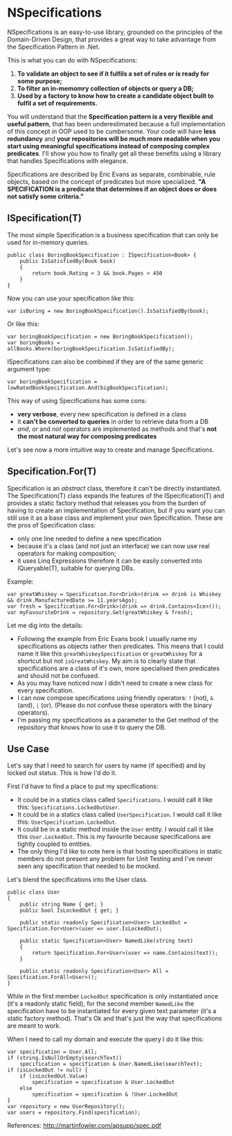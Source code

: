 NSpecifications
====

NSpecifications is an easy-to-use library, grounded on the principles of the  Domain-Driven Design, that provides a great way to take advantage from the Specification Pattern in .Net.

This is what you can do with NSpecifications:

 1. **To validate an object to see if it fulfils a set of rules or is ready for some purpose;**
 2. **To filter an in-memomry collection of objects or query a DB;**
 3. **Used by a factory to know how to create a candidate object built to fulfil a set of requirements.**

You will understand that the **Specification pattern is a very flexible and useful pattern**, that has been underestimated because a full implementation of this concept in OOP used to be cumbersome. Your code will have **less redundancy** and **your repositories will be much more readable when you start using meaningful specifications instead of composing complex predicates**. I'll show you how to finally get all these benefits using a library that handles Specifications with elegance.

Specifications are described by Eric Evans as separate, combinable, rule objects, based on the concept of predicates but more specialized. **"A SPECIFICATION is a predicate that determines if an object does or does not satisfy some criteria."**

ISpecification(T)
--------------
The most simple Specification is a business specification that can only be used for in-memory queries. 

    public class BoringBookSpecification : ISpecification<Book> {
	    public IsSatisfiedBy(Book book)
	    {
		    return book.Rating < 3 && book.Pages > 450
	    }
    }

Now you can use your specification like this:

    var isBoring = new BoringBookSpecification().IsSatisfiedBy(book);

Or like this:

    var boringBookSpecification = new BoringBookSpecification();
    var boringBooks = allBooks.Where(boringBookSpecification.IsSatisfiedBy);

ISpecifications can also be combined if they are of the same generic argument type:

    var boringBookSpecification = lowRatedBookSpecification.And(bigBookSpecification);

This way of using Specifications has some cons:

 - **very verbose**, every new specification is defined in a class
 - it **can't be converted to queries** in order to retrieve data from a DB
 - *and*, *or* and *not* operators are implemented as methods and that's **not the most natural way for composing predicates** 

Let's see now a more intuitive way to create and manage Specifications.

## Specification.For(T) ##

Specification is an *abstract* class, therefore it can't be directly instantiated. The Specification(T) class expands the features of the ISpecification(T) and provides a static factory method that releases you from the burden of having to create an implementation of Specification, but if you want you can still use it as a base class and implement your own Specification. These are the pros of Specification class:

 - only one line needed to define a new specification
 - because it's a class (and not just an interface) we can now use real operators for making composition;
 - it uses Linq Expressions therefore it can be easily converted into IQueryable(T), suitable for querying DBs. 

Example:

    var greatWhiskey = Specification.For<Drink>(drink => drink is Whiskey && drink.ManufacturedDate >= 11.yearsAgo);
    var fresh = Specification.For<Drink>(drink => drink.Contains<Ice>());
    var myFavouriteDrink = repository.Get(greatWhiskey & fresh);
    
Let me dig into the details:

 - Following the example from Eric Evans book I usually name my  specifications as objects rather then predicates. This means that I could name it like this `greatWhiskeySpecification` or `greatWhiskey` for a shortcut but not `isGreatWhiskey`. My aim is to clearly state that specifications are a class of it's own, more specialised then predicates and should not be confused. 
 - As you may have noticed now I didn't need to create a new class for every specification.
 - I can now compose specifications using friendly operators: `!` (not), `&` (and), `|` (or). (Please do not confuse these operators with the binary operators).
 - I'm passing my specifications as a parameter to the Get method of the repository that knows how to use it to query the DB.

## Use Case ##

Let's say that I need to search for users by name (if specified) and by locked out status. This is how I'd do it.

First I'd have to find a place to put my specifications: 

 - It could be in a statics class called `Specifications`. I would call it like this: `Specifications.LockedOutUser`.   
 - It could be in a statics class called `UserSpecification`. I would call it like this: `UserSpecification.LockedOut`.  
 - It could be in a static method inside the `User` entity. I would call it like this `User.LockedOut`. This is my favourite because  specifications are tightly coupled to entities. 
 - The only thing I'd like to note here is that hosting specifications in static members do not present any problem for Unit Testing and I've never seen any specification that needed to be mocked.

Let's blend the specifications into the User class.

    public class User 
    {
	    public string Name { get; }
	    public bool IsLockedOut { get; }
	    
	    public static readonly Specification<User> LockedOut = Specification.For<User>(user => user.IsLockedOut);  
	    
	    public static Specification<User> NamedLike(string text) 
	    {
		    return Specification.For<User>(user => name.Contains(text));
	    }
		
		public static readonly Specification<User> All = Specification.ForAll<User>();  
    }

While in the first member `LockedOut` specification is only instantiated once (it's a readonly static field), for the second member `NamedLike` the specification have to be instantiated for every given text parameter (it's a static factory method). That's Ok and that's just the way that specifications are meant to work.

When I need to call my domain and execute the query I do it like this:

    var specification = User.All;
    if (string.IsNullOrEmpty(searchText))
	    specification = specification & User.NamedLike(searchText);
	if (isLockedOut != null) {
	    if (isLockedOut.Value)
		    specification = specification & User.LockedOut
		else
			specification = specification & !User.LockedOut 
	}
	var repository = new UserRepository();
    var users = repository.Find(specification);




 





References:
http://martinfowler.com/apsupp/spec.pdf

